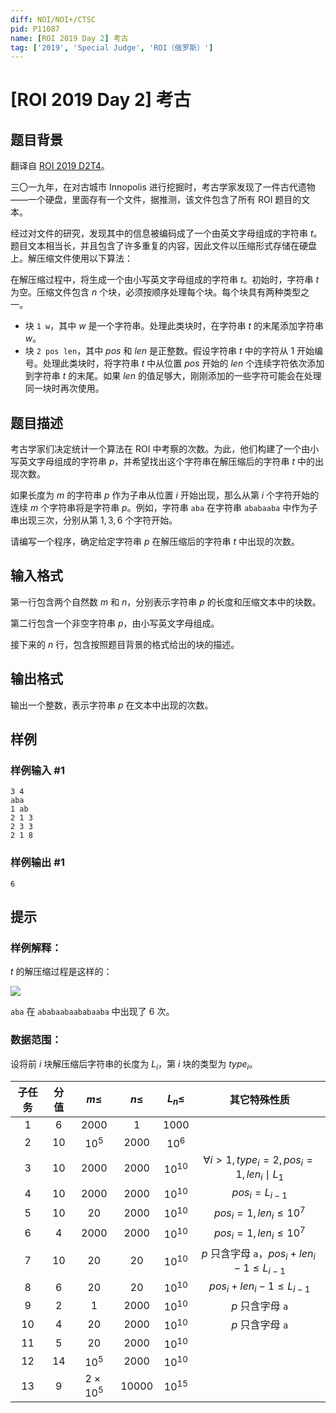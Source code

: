 ```yaml
---
diff: NOI/NOI+/CTSC
pid: P11087
name: [ROI 2019 Day 2] 考古
tag: ['2019', 'Special Judge', 'ROI（俄罗斯）']
---
```

# [ROI 2019 Day 2] 考古
## 题目背景

翻译自 [ROI 2019 D2T4](https://neerc.ifmo.ru/school/archive/2018-2019/ru-olymp-roi-2019-day2.pdf)。

三〇一九年，在对古城市 Innopolis 进行挖掘时，考古学家发现了一件古代遗物——一个硬盘，里面存有一个文件，据推测，该文件包含了所有 ROI 题目的文本。

经过对文件的研究，发现其中的信息被编码成了一个由英文字母组成的字符串 $t$。题目文本相当长，并且包含了许多重复的内容，因此文件以压缩形式存储在硬盘上。解压缩文件使用以下算法：

在解压缩过程中，将生成一个由小写英文字母组成的字符串 $t$。初始时，字符串 $t$ 为空。压缩文件包含 $n$ 个块，必须按顺序处理每个块。每个块具有两种类型之一。
- 块 `1 w`，其中 $w$ 是一个字符串。处理此类块时，在字符串 $t$ 的末尾添加字符串 $w$。
- 块 `2 pos len`，其中 $pos$ 和 $len$ 是正整数。假设字符串 $t$ 中的字符从 $1$ 开始编号。处理此类块时，将字符串 $t$ 中从位置 $pos$ 开始的 $len$ 个连续字符依次添加到字符串 $t$ 的末尾。如果 $len$ 的值足够大，刚刚添加的一些字符可能会在处理同一块时再次使用。
## 题目描述

考古学家们决定统计一个算法在 ROI 中考察的次数。为此，他们构建了一个由小写英文字母组成的字符串 $p$，并希望找出这个字符串在解压缩后的字符串 $t$ 中的出现次数。

如果长度为 $m$ 的字符串 $p$ 作为子串从位置 $i$ 开始出现，那么从第 $i$ 个字符开始的连续 $m$ 个字符串将是字符串 $p$。例如，字符串 `aba` 在字符串 `ababaaba` 中作为子串出现三次，分别从第 $1,3,6$ 个字符开始。

请编写一个程序，确定给定字符串 $p$ 在解压缩后的字符串 $t$ 中出现的次数。
## 输入格式

第一行包含两个自然数 $m$ 和 $n$，分别表示字符串 $p$ 的长度和压缩文本中的块数。

第二行包含一个非空字符串 $p$，由小写英文字母组成。

接下来的 $n$ 行，包含按照题目背景的格式给出的块的描述。
## 输出格式

输出一个整数，表示字符串 $p$ 在文本中出现的次数。
## 样例

### 样例输入 #1
```
3 4
aba
1 ab
2 1 3
2 3 3
2 1 8
```
### 样例输出 #1
```
6
```
## 提示

### 样例解释：

$t$ 的解压缩过程是这样的：

![](https://cdn.luogu.com.cn/upload/image_hosting/62t2xa29.png)

`aba` 在 `ababaabaababaaba` 中出现了 $6$ 次。

### 数据范围：

设将前 $i$ 块解压缩后字符串的长度为 $L_i$，第 $i$ 块的类型为 $type_i$。

| 子任务 | 分值 | $m\le$ | $n\le$ | $L_n\le$ | 其它特殊性质 |
| :----------: | :----------: | :----------: | :----------: | :----------: | :----------: |
| $1$ | $6$ | $2000$ | $1$ | $1000$ |  |
| $2$ | $10$ | $10^5$ | $2000$ | $10^6$ |  |
| $3$ | $10$ | $2000$ | $2000$ | $10^{10}$ | $\forall i>1,type_i=2,pos_i=1,len_i\mid L_1$ |
| $4$ | $10$ | $2000$ | $2000$ | $10^{10}$ | $pos_i=L_{i-1}$ |
| $5$ | $10$ | $20$ | $2000$ | $10^{10}$ | $pos_i=1,len_i\le10^7$ |
| $6$ | $4$ | $2000$ | $2000$ | $10^{10}$ | $pos_i=1,len_i\le10^7$ |
| $7$ | $10$ | $20$ | $20$ | $10^{10}$ | $p$ 只含字母 `a`，$pos_i+len_i-1\le L_{i-1}$ |
| $8$ | $6$ | $20$ | $20$ | $10^{10}$ | $pos_i+len_i-1\le L_{i-1}$ |
| $9$ | $2$ | $1$ | $2000$ | $10^{10}$ | $p$ 只含字母 `a` |
| $10$ | $4$ | $20$ | $2000$ | $10^{10}$ | $p$ 只含字母 `a` |
| $11$ | $5$ | $20$ | $2000$ | $10^{10}$ |  |
| $12$ | $14$ | $10^5$ | $2000$ | $10^{10}$ |  |
| $13$ | $9$ | $2\times10^5$ | $10000$ | $10^{15}$ |  |
